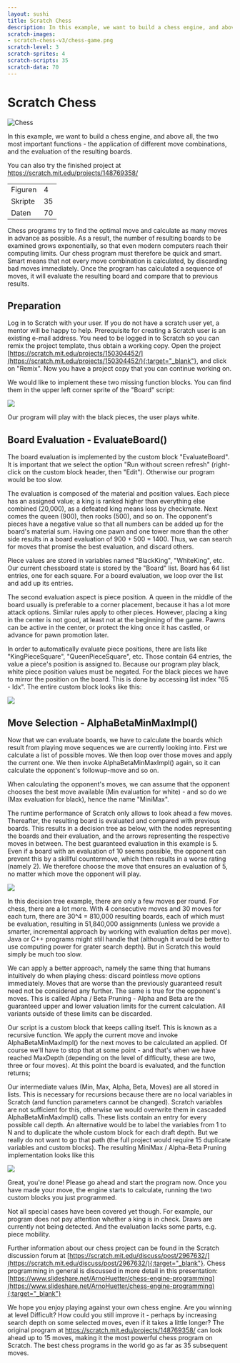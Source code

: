 ```yaml
---
layout: sushi
title: Scratch Chess
description: In this example, we want to build a chess engine, and above all, the two most important functions - the application of different move combinations, and the evaluation of the resulting boards.
scratch-images:
- scratch-chess-v3/chess-game.png
scratch-level: 3
scratch-sprites: 4
scratch-scripts: 35
scratch-data: 70
---
```


# Scratch Chess

<div class="row sushi-intro">
	<div class="col-sm-6"><img alt="Chess" src="scratch-chess-v3/chess-game.png" /></div>
	<div class="col-sm-6">
		<p></p>
		<p>In this example, we want to build a chess engine, and above all, the two most important functions - the application of different move combinations, and the evaluation of the resulting boards.</p>
		<p>You can also try the finished project at <a href="https://scratch.mit.edu/projects/148769358/" target="_blank">https://scratch.mit.edu/projects/148769358/</a></p>
		<table class="table sushi-stats">
			<tbody>
				<tr>
					<td>Figuren</td>
					<td>4</td>
				</tr>
				<tr>
					<td>Skripte</td>
					<td>35</td>
				</tr>
				<tr>
					<td>Daten</td>
					<td>70</td>
				</tr>
			</tbody>
		</table>
	</div>
</div>

Chess programs try to find the optimal move and calculate as many moves in advance as possible. As a result, the number of resulting boards to be examined grows exponentially, so that even modern computers reach their computing limits. Our chess program must therefore be quick and smart. Smart means that not every move combination is calculated, by discarding bad moves immediately. Once the program has calculated a sequence of moves, it will evaluate the resulting board and compare that to previous results.
## Preparation

Log in to Scratch with your user. If you do not have a scratch user yet, a mentor will be happy to help. Prerequisite for creating a Scratch user is an existing e-mail address. You need to be logged in to Scratch so you can remix the project template, thus obtain a working copy. Open the project [https://scratch.mit.edu/projects/150304452/](https://scratch.mit.edu/projects/150304452/){:target="_blank"}, and click on "Remix". Now you have a project copy that you can continue working on.

We would like to implement these two missing function blocks. You can find them in the upper left corner sprite of the "Board" script:

<p><img src="scratch-chess-v3/chess-blocks-en.png" class="max-full" /></p>

Our program will play with the black pieces, the user plays white.

## Board Evaluation - EvaluateBoard()

The board evaluation is implemented by the custom block "EvaluateBoard". It is important that we select the option "Run without screen refresh" (right-click on the custom block header, then "Edit"). Otherwise our program would be too slow.

The evaluation is composed of the material and position values. Each piece has an assigned value; a king is ranked higher than everything else combined (20,000), as a defeated king means loss by checkmate. Next comes the queen (900), then rooks (500), and so on. The opponent's pieces have a negative value so that all numbers can be added up for the board's material sum. Having one pawn and one tower more than the other side results in a board evaluation of 900 + 500 = 1400. Thus, we can search for moves that promise the best evaluation, and discard others.

Piece values are stored in variables named "BlackKing", "WhiteKing", etc. Our current chessboard state is stored by the "Board" list. Board has 64 list entries, one for each square. For a board evaluation, we loop over the list and add up its entries.

The second evaluation aspect is piece position. A queen in the middle of the board usually is preferable to a corner placement, because it has a lot more attack options. Similar rules apply to other pieces. However, placing a king in the center is not good, at least not at the beginning of the game. Pawns can be active in the center, or protect the king once it has castled, or advance for pawn promotion later.

In order to automatically evaluate piece positions, there are lists like "KingPieceSquare", "QueenPieceSquare", etc. Those contain 64 entries, the value a piece's position is assigned to. Because our program play black, white piece position values must be negated. For the black pieces we have to mirror the position on the board. This is done by accessing list index "65 - Idx". The entire custom block looks like this:

<p><img src="scratch-chess-v3/chess-eval-code-en.png" class="max-full" /></p>

## Move Selection - AlphaBetaMinMaxImpl()

Now that we can evaluate boards, we have to calculate the boards which result from playing move sequences we are currently looking into. First we calculate a list of possible moves. We then loop over those moves and apply the current one. We then invoke AlphaBetaMinMaxImpl() again, so it can calculate the opponent's followup-move and so on.

When calculating the opponent's moves, we can assume that the opponent chooses the best move available (Min evaluation for white) - and so do we (Max evaluation for black), hence the name "MiniMax".

The runtime performance of Scratch only allows to look ahead a few moves. Thereafter, the resulting board is evaluated and compared with previous boards. This results in a decision tree as below, with the nodes representing the boards and their evaluation, and the arrows  representing the respective moves in between. The best guaranteed evaluation in this example is 5. Even if a board with an evaluation of 10 seems possible, the opponent can prevent this by a skillful countermove, which then results in a worse rating (namely 2). We therefore choose the move that ensures an evaluation of 5, no matter which move the opponent will play.

<p><img src="scratch-chess-v3/chess-minimax.png" class="max-full" /></p>

In this decision tree example, there are only a few moves per round. For chess, there are a lot more. With 4 consecutive moves and 30 moves for each turn, there are 30^4 = 810,000 resulting boards, each of which must be evaluation, resulting in 51,840,000 assignments (unless we provide a smarter, incremental approach by working with evaluation deltas per move). Java or C++ programs might still handle that (although it would be better to use computing power for grater search depth). But in Scratch this would simply be much too slow.

We can apply a better approach, namely the same thing that humans intuitively do when playing chess: discard pointless move options immediately. Moves that are worse than the previously guaranteed result need not be considered any further. The same is true for the opponent's moves. This is called Alpha / Beta Pruning - Alpha and Beta are the guaranteed upper and lower valuation limits for the current calculation. All variants outside of these limits can be discarded.

Our script is a custom block that keeps calling itself. This is known as a recursive function. We apply the current move and invoke AlphaBetaMinMaxImpl() for the next moves to be calculated an applied. Of course we'll have to stop that at some point - and that's when we have reached MaxDepth (depending on the level of difficulty, these are two, three or four moves). At this point the board is evaluated, and the function returns;

Our intermediate values (Min, Max, Alpha, Beta, Moves) are all stored in lists. This is necessary for recursions because there are no local variables in Scratch (and function parameters cannot be changed). Scratch variables are not sufficient for this, otherwise we would overwrite them in cascaded AlphaBetaMinMaxImpl() calls. These lists contain an entry for every possible call depth. An alternative would be to label the variables from 1 to N and to duplicate the whole custom block for each draft depth. But we really do not want to go that path (the full project would require 15 duplicate variables and custom blocks). The resulting MiniMax / Alpha-Beta Pruning implementation looks like this

<p><img src="scratch-chess-v3/chess-minimax-code-en.png" class="max-full" /></p>

Great, you're done! Please go ahead and start the program now. Once you have made your move, the engine starts to calculate, running the two custom blocks you just programmed.

Not all special cases have been covered yet though. For example, our program does not pay attention whether a king is in check. Draws are currently not being detected. And the evaluation lacks some parts, e.g. piece mobility.

Further information about our chess project can be found in the Scratch discussion forum at [https://scratch.mit.edu/discuss/post/2967632/](https://scratch.mit.edu/discuss/post/2967632/){:target="_blank"}. Chess programming in general is discussed in more detail in this presentation: [https://www.slideshare.net/ArnoHuetter/chess-engine-programming](https://www.slideshare.net/ArnoHuetter/chess-engine-programming){:target="_blank"}

We hope you enjoy playing against your own chess engine. Are you winning at level Difficult? How could you still improve it - perhaps by increasing search depth on some selected moves, even if it takes a little longer? The original program at https://scratch.mit.edu/projects/148769358/ can look ahead up to 15 moves, making it the most powerful chess program on Scratch. The best chess programs in the world go as far as 35 subsequent moves.
